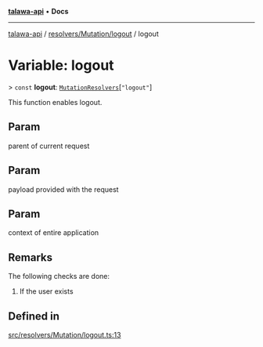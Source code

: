 [**talawa-api**](../../../../README.md) • **Docs**

***

[talawa-api](../../../../modules.md) / [resolvers/Mutation/logout](../README.md) / logout

# Variable: logout

\> `const` **logout**: [`MutationResolvers`](../../../../types/generatedGraphQLTypes/type-aliases/MutationResolvers.md)\[`"logout"`\]

This function enables logout.

## Param

parent of current request

## Param

payload provided with the request

## Param

context of entire application

## Remarks

The following checks are done:
1. If the user exists

## Defined in

[src/resolvers/Mutation/logout.ts:13](https://github.com/PalisadoesFoundation/talawa-api/blob/2f8fb6988cd34004fbbf76550c8eef691b861a19/src/resolvers/Mutation/logout.ts#L13)
